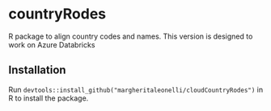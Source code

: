# countryRodes
R package to align country codes and names. This version is designed to work on Azure Databricks

## Installation
Run ```devtools::install_github("margheritaleonelli/cloudCountryRodes")``` in R to install the package. 
